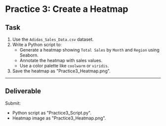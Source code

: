 # Practice 3: Create a Heatmap

## Task
1. Use the `Adidas_Sales_Data.csv` dataset.
2. Write a Python script to:
   - Generate a heatmap showing `Total Sales` by `Month` and `Region` using Seaborn.
   - Annotate the heatmap with sales values.
   - Use a color palette like `coolwarm` or `viridis`.
3. Save the heatmap as "Practice3_Heatmap.png".

---

## Deliverable
Submit:
- Python script as "Practice3_Script.py".
- Heatmap image as "Practice3_Heatmap.png".
